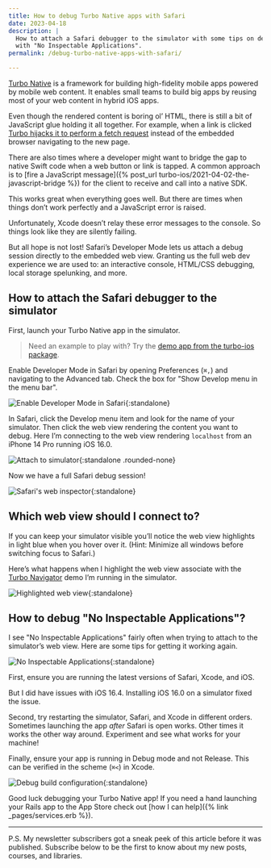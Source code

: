 ```yaml
---
title: How to debug Turbo Native apps with Safari
date: 2023-04-18
description: |
  How to attach a Safari debugger to the simulator with some tips on dealing
  with "No Inspectable Applications".
permalink: /debug-turbo-native-apps-with-safari/

---
```


[Turbo Native](https://github.com/hotwired/turbo-ios) is a framework for building high-fidelity mobile apps powered by mobile web content. It enables small teams to build big apps by reusing most of your web content in hybrid iOS apps.

Even though the rendered content is boring ol’ HTML, there is still a bit of JavaScript glue holding it all together. For example, when a link is clicked [Turbo hijacks it to perform a fetch request](https://turbo.hotwired.dev/handbook/introduction#turbo-drive%3A-navigate-within-a-persistent-process) instead of the embedded browser navigating to the new page.

There are also times where a developer might want to bridge the gap to native Swift code when a web button or link is tapped. A common approach is to [fire a JavaScript message]({% post_url turbo-ios/2021-04-02-the-javascript-bridge %}) for the client to receive and call into a native SDK.

This works great when everything goes well. But there are times when things don’t work perfectly and a JavaScript error is raised.

Unfortunately, Xcode doesn’t relay these error messages to the console. So things look like they are silently failing.

But all hope is not lost! Safari’s Developer Mode lets us attach a debug session directly to the embedded web view. Granting us the full web dev experience we are used to: an interactive console, HTML/CSS debugging, local storage spelunking, and more.

## How to attach the Safari debugger to the simulator

First, launch your Turbo Native app in the simulator.

> Need an example to play with? Try the [demo app from the turbo-ios package](https://github.com/hotwired/turbo-ios/tree/main/Demo).

Enable Developer Mode in Safari by opening Preferences (`⌘,`) and navigating to the Advanced tab. Check the box for "Show Develop menu in the menu bar".

![Enable Developer Mode in Safari](/images/debug-turbo-native-apps-with-safari/enable-developer-mode.png){:standalone}

In Safari, click the Develop menu item and look for the name of your simulator. Then click the web view rendering the content you want to debug. Here I’m connecting to the web view rendering `localhost` from an iPhone 14 Pro running iOS 16.0. 

![Attach to simulator](/images/debug-turbo-native-apps-with-safari/attach-to-simulator.png){:standalone .rounded-none}

Now we have a full Safari debug session!

![Safari's web inspector](/images/debug-turbo-native-apps-with-safari/web-inspector.png){:standalone}

## Which web view should I connect to?

If you can keep your simulator visible you’ll notice the web view highlights in light blue when you hover over it. (Hint: Minimize all windows before switching focus to Safari.)

Here’s what happens when I highlight the web view associate with the [Turbo Navigator](https://github.com/joemasilotti/TurboNavigator) demo I’m running in the simulator.

![Highlighted web view](/images/debug-turbo-native-apps-with-safari/highlighted-webview.png){:standalone}

## How to debug "No Inspectable Applications"?

I see "No Inspectable Applications" fairly often when trying to attach to the simulator’s web view. Here are some tips for getting it working again.

![No Inspectable Applications](/images/debug-turbo-native-apps-with-safari/no-inspectable-applications.png){:standalone}

First, ensure you are running the latest versions of Safari, Xcode, and iOS.

But I did have issues with iOS 16.4. Installing iOS 16.0 on a simulator fixed the issue.

Second, try restarting the simulator, Safari, and Xcode in different orders. Sometimes launching the app *after* Safari is open works. Other times it works the other way around. Experiment and see what works for your machine!

Finally, ensure your app is running in Debug mode and not Release. This can be verified in the scheme (`⌘<`) in Xcode.

![Debug build configuration](/images/debug-turbo-native-apps-with-safari/debug-mode.png){:standalone}

Good luck debugging your Turbo Native app! If you need a hand launching your Rails app to the App Store check out [how I can help]({% link _pages/services.erb %}).

---

P.S. My newsletter subscribers got a sneak peek of this article before it was published. Subscribe below to be the first to know about my new posts, courses, and libraries.
